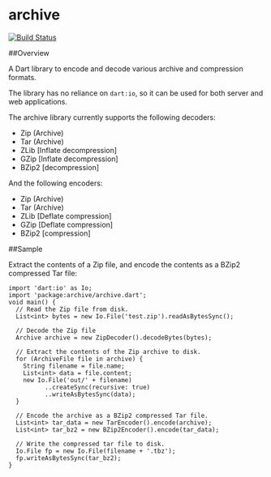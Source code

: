 # archive

[![Build Status](https://drone.io/github.com/brendan-duncan/archive/status.png)](https://drone.io/github.com/brendan-duncan/archive/latest)

##Overview

A Dart library to encode and decode various archive and compression formats.

The library has no reliance on `dart:io`, so it can be used for both server and
web applications. 

The archive library currently supports the following decoders:

- Zip (Archive)
- Tar (Archive) 
- ZLib [Inflate decompression]
- GZip [Inflate decompression]
- BZip2 [decompression]

And the following encoders:

- Zip (Archive)
- Tar (Archive)
- ZLib [Deflate compression]
- GZip [Deflate compression]
- BZip2 [compression]

##Sample

Extract the contents of a Zip file, and encode the contents as a BZip2 
compressed Tar file:

    import 'dart:io' as Io;
    import 'package:archive/archive.dart';
    void main() {
      // Read the Zip file from disk.
      List<int> bytes = new Io.File('test.zip').readAsBytesSync();
      
      // Decode the Zip file
      Archive archive = new ZipDecoder().decodeBytes(bytes);
      
      // Extract the contents of the Zip archive to disk.
      for (ArchiveFile file in archive) {
        String filename = file.name;
        List<int> data = file.content;
        new Io.File('out/' + filename)
              ..createSync(recursive: true)
              ..writeAsBytesSync(data);
      }
      
      // Encode the archive as a BZip2 compressed Tar file.
      List<int> tar_data = new TarEncoder().encode(archive);
      List<int> tar_bz2 = new BZip2Encoder().encode(tar_data);
      
      // Write the compressed tar file to disk.
      Io.File fp = new Io.File(filename + '.tbz');
      fp.writeAsBytesSync(tar_bz2);
    }
